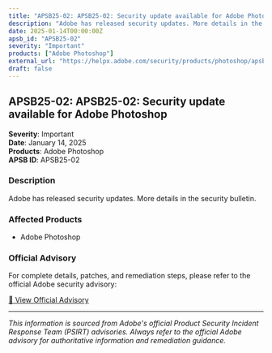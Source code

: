 ```yaml
---
title: "APSB25-02: APSB25-02: Security update available for Adobe Photoshop"
description: "Adobe has released security updates. More details in the security bulletin."
date: 2025-01-14T00:00:00Z
apsb_id: "APSB25-02"
severity: "Important"
products: ["Adobe Photoshop"]
external_url: "https://helpx.adobe.com/security/products/photoshop/apsb25-02.html"
draft: false
---
```


## APSB25-02: APSB25-02: Security update available for Adobe Photoshop

**Severity**: Important  
**Date**: January 14, 2025  
**Products**: Adobe Photoshop  
**APSB ID**: APSB25-02

### Description

Adobe has released security updates. More details in the security bulletin.

### Affected Products

- Adobe Photoshop


### Official Advisory

For complete details, patches, and remediation steps, please refer to the official Adobe security advisory:

[🔗 View Official Advisory](https://helpx.adobe.com/security/products/photoshop/apsb25-02.html)

---

*This information is sourced from Adobe's official Product Security Incident Response Team (PSIRT) advisories. Always refer to the official Adobe advisory for authoritative information and remediation guidance.*
